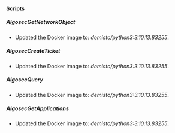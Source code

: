 
#### Scripts
##### AlgosecGetNetworkObject
- Updated the Docker image to: *demisto/python3:3.10.13.83255*.
##### AlgosecCreateTicket
- Updated the Docker image to: *demisto/python3:3.10.13.83255*.
##### AlgosecQuery
- Updated the Docker image to: *demisto/python3:3.10.13.83255*.
##### AlgosecGetApplications
- Updated the Docker image to: *demisto/python3:3.10.13.83255*.